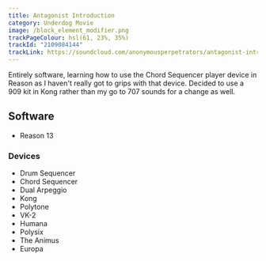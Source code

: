 ```yaml
---
title: Antagonist Introduction
category: Underdog Movie
image: /block_element_modifier.png
trackPageColour: hsl(61, 23%, 35%)
trackId: "2109084144"
trackLink: https://soundcloud.com/anonymousperpetrators/antagonist-introduction
---
```


Entirely software, learning how to use the Chord Sequencer player device in Reason as I haven't really got to grips with that device. 
Decided to use a 909 kit in Kong rather than my go to 707 sounds for a change as well.

## Software
- Reason 13
### Devices
- Drum Sequencer
- Chord Sequencer
- Dual Arpeggio
- Kong
- Polytone
- VK-2
- Humana
- Polysix
- The Animus
- Europa

